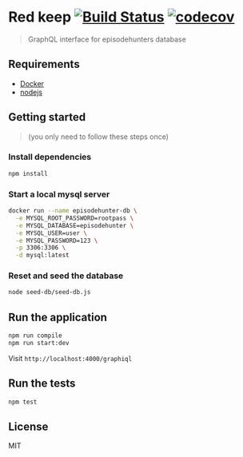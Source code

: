 # Red keep [![Build Status](https://travis-ci.org/episodehunter/red-keep.svg?branch=master)](https://travis-ci.org/episodehunter/red-keep) [![codecov](https://codecov.io/gh/episodehunter/red-keep/branch/master/graph/badge.svg)](https://codecov.io/gh/episodehunter/red-keep)

> GraphQL interface for episodehunters database


## Requirements

- [Docker](https://docs.docker.com/install/#supported-platforms)
- [nodejs](https://nodejs.org/en/)

## Getting started

> (you only need to follow these steps once)

### Install dependencies

```bash
npm install
```

### Start a local mysql server

```bash
docker run --name episodehunter-db \
  -e MYSQL_ROOT_PASSWORD=rootpass \
  -e MYSQL_DATABASE=episodehunter \
  -e MYSQL_USER=user \
  -e MYSQL_PASSWORD=123 \
  -p 3306:3306 \
  -d mysql:latest
```

### Reset and seed the database

```bash
node seed-db/seed-db.js
```

## Run the application

```bash
npm run compile
npm run start:dev
```

Visit `http://localhost:4000/graphiql`

## Run the tests

```bash
npm test
```

## License

MIT
